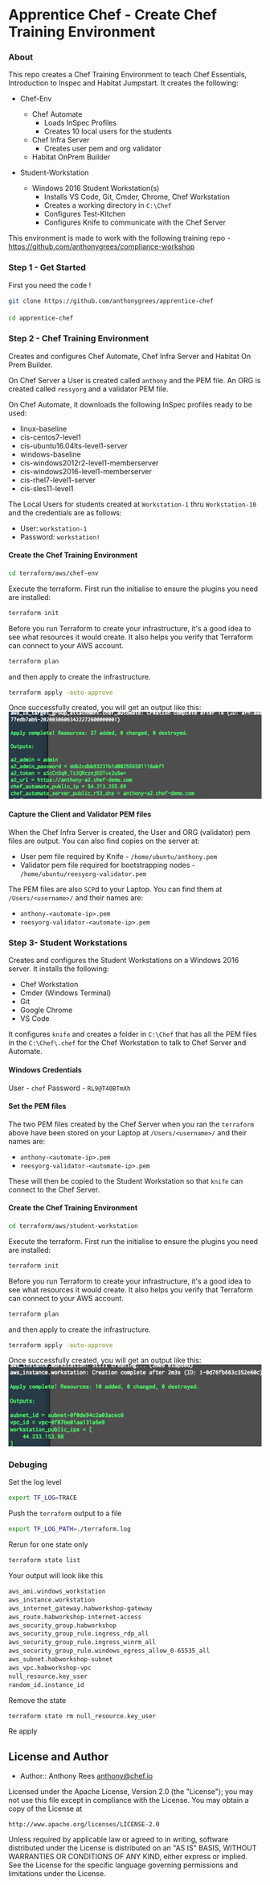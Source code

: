 # Apprentice Chef - Create Chef Training Environment

### About
This repo creates a Chef Training Environment to teach Chef Essentials, Introduction to Inspec and Habitat Jumpstart.  It creates the following:
- Chef-Env
    - Chef Automate
      - Loads InSpec Profiles
      - Creates 10 local users for the students
    - Chef Infra Server
      - Creates user pem and org validator
    - Habitat OnPrem Builder

- Student-Workstation
  - Windows 2016 Student Workstation(s)
    - Installs VS Code, Git, Cmder, Chrome, Chef Workstation
    - Creates a working directory in `C:\Chef`
    - Configures Test-Kitchen
    - Configures Knife to communicate with the Chef Server

This environment is made to work with the following training repo - https://github.com/anthonygrees/compliance-workshop


### Step 1 - Get Started
First you need the code !
```bash
git clone https://github.com/anthonygrees/apprentice-chef

cd apprentice-chef
```

### Step 2 - Chef Training Environment

Creates and configures Chef Automate, Chef Infra Server and Habitat On Prem Builder.

On Chef Server a User is created called `anthony` and the PEM file.  An ORG is created called `ressyorg` and a validator PEM file.

On Chef Automate, it downloads the following InSpec profiles ready to be used:
- linux-baseline
- cis-centos7-level1
- cis-ubuntu16.04lts-level1-server
- windows-baseline
- cis-windows2012r2-level1-memberserver
- cis-windows2016-level1-memberserver
- cis-rhel7-level1-server
- cis-sles11-level1

The Local Users for students created at `Workstation-1` thru `Workstation-10` and the credentials are as follows:
- User: `workstation-1`
- Password: `workstation!`

#### Create the Chef Training Environment
```bash
cd terraform/aws/chef-env
```

Execute the terraform. First run the initialise to ensure the plugins you need are installed:

```bash
terraform init
```
Before you run Terraform to create your infrastructure, it's a good idea to see what resources it would create. It also helps you verify that Terraform can connect to your AWS account.

```bash
terraform plan
```

and then apply to create the infrastructure.

```bash
terraform apply -auto-approve
```

Once successfully created, you will get an output like this:
![TerraformOutput](/images/automate_output.png)

#### Capture the Client and Validator PEM files
When the Chef Infra Server is created, the User and ORG (validator) pem files are output.  You can also find copies on the server at:
- User pem file required by Knife - `/home/ubuntu/anthony.pem`
- Validator pem file required for bootstrapping nodes - `/home/ubuntu/reesyorg-validator.pem`

The PEM files are also `SCP`d to your Laptop.  You can find them at `/Users/<username>/` and their names are:
- `anthony-<automate-ip>.pem`
- `reesyorg-validator-<automate-ip>.pem`

### Step 3- Student Workstations

Creates and configures the Student Workstations on a Windows 2016 server.  It installs the following:
- Chef Workstation
- Cmder (Windows Terminal)
- Git
- Google Chrome
- VS Code

It configures `knife` and creates a folder in `C:\Chef` that has all the PEM files in the `C:\Chef\.chef` for the Chef Workstation to talk to Chef Server and Automate.

#### Windows Credentials
User - `chef`
Password - `RL9@T40BTmXh`

#### Set the PEM files
The two PEM files created by the Chef Server when you ran the `terraform` above have been stored on your Laptop at `/Users/<username>/` and their names are:
- `anthony-<automate-ip>.pem`
- `reesyorg-validator-<automate-ip>.pem`

These will then be copied to the Student Workstation so that `knife` can connect to the Chef Server.

#### Create the Chef Training Environment
```bash
cd terraform/aws/student-workstation
```

Execute the terraform. First run the initialise to ensure the plugins you need are installed:

```bash
terraform init
```
Before you run Terraform to create your infrastructure, it's a good idea to see what resources it would create. It also helps you verify that Terraform can connect to your AWS account.

```bash
terraform plan
```

and then apply to create the infrastructure.

```bash
terraform apply -auto-approve
```

Once successfully created, you will get an output like this:
![TerraformOutput](/images/student_output.png)

### Debuging

Set the log level
```bash
export TF_LOG=TRACE
```
Push the ```terraform``` output to a file
```bash
export TF_LOG_PATH=./terraform.log
```

Rerun for one state only
```bash
terraform state list
```

Your output will look like this
```bash
aws_ami.windows_workstation
aws_instance.workstation
aws_internet_gateway.habworkshop-gateway
aws_route.habworkshop-internet-access
aws_security_group.habworkshop
aws_security_group_rule.ingress_rdp_all
aws_security_group_rule.ingress_winrm_all
aws_security_group_rule.windows_egress_allow_0-65535_all
aws_subnet.habworkshop-subnet
aws_vpc.habworkshop-vpc
null_resource.key_user
random_id.instance_id
```

Remove the state
```bash
terraform state rm null_resource.key_user
```
Re apply


## License and Author

* Author:: Anthony Rees <anthony@chef.io>

Licensed under the Apache License, Version 2.0 (the "License");
you may not use this file except in compliance with the License.
You may obtain a copy of the License at

    http://www.apache.org/licenses/LICENSE-2.0

Unless required by applicable law or agreed to in writing, software
distributed under the License is distributed on an "AS IS" BASIS,
WITHOUT WARRANTIES OR CONDITIONS OF ANY KIND, either express or implied.
See the License for the specific language governing permissions and
limitations under the License.